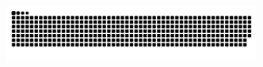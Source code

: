 ![snake svg](https://github.com/tldbtkak/tldbtkak/blob/output/github-contribution-grid-snake.svg)

 
